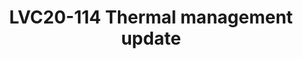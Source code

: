 ---
categories:
- lvc20
description: 'Slack channel to chat with the speaker during the live broadcast: https://linaroconnect.slack.com/archives/C01B0106Y9Y<br><br>The
  number of different components on the embedded devices, their performances, and
  the power they drain put on the front of the scene the thermal framework which was
  delegated to a second role until recently. We had to find new strategies to cool
  down the components as well as improve thermal management.<br>This session provides
  an update of the different changes in the thermal framework which are now available
  upstream.'
image: /assets/images/featured-images/lvc20/LVC20-114.png
session_id: LVC20-114
session_room: '[Track 2] Linux/Android'
session_slot:
  end_time: 2020-09-22 14:25
  start_time: 2020-09-22 14:00
session_speakers:
- speaker_bio: Daniel worked in 1998 in the Space Industry and Air traffic management
    for distributed system project in life safety constraints. He acquired for this
    project a system programming expertise. &lt;br /&gt; &lt;br /&gt; He joined IBM
    in 2004 and since this date he does kernel hacking and pushed upstream the resource
    virtualization with the namespaces. He is the author and maintainer of the Linux
    Container (LXC).&lt;br /&gt; &lt;br /&gt; In 2012, he joined Linaro to work in
    the power management team. Deeply involved in the power management improvements
    for the different members of Linaro, he continues to contribute and maintain some
    parts of the Linux kernel.
  speaker_company: Linaro
  speaker_image: http://avatars.sched.co/8/5c/829128/avatar.jpg.320x320px.jpg?0c8
  speaker_name: Daniel Lezcano
  speaker_position: Linaro - Senior Engineer - Power specialist
  speaker_role: attendee, speaker
session_track: Power Management
tag: session
tags: Power Management
title: LVC20-114 Thermal management update
---